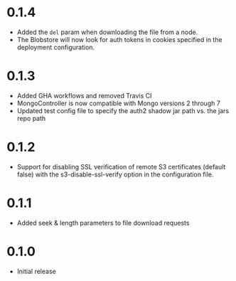 # 0.1.4

* Added the `del` param when downloading the file from a node.
* The Blobstore will now look for auth tokens in cookies specified in the deployment configuration.

# 0.1.3

* Added GHA workflows and removed Travis CI
* MongoController is now compatible with Mongo versions 2 through 7
* Updated test config file to specify the auth2 shadow jar path vs. the jars repo path

# 0.1.2

* Support for disabling SSL verification of remote S3 certificates (default false)
  with the s3-disable-ssl-verify option in the configuration file.

# 0.1.1

* Added seek & length parameters to file download requests

# 0.1.0

* Initial release
